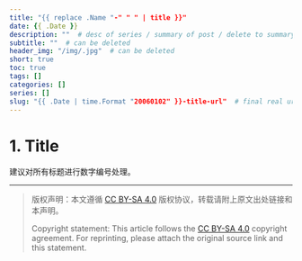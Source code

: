 ```yaml
---
title: "{{ replace .Name "-" " " | title }}"
date: {{ .Date }}
description: ""  # desc of series / summary of post / delete to summary from post content
subtitle: ""  # can be deleted
header_img: "/img/.jpg"  # can be deleted
short: true
toc: true
tags: []
categories: []
series: []
slug: "{{ .Date | time.Format "20060102" }}-title-url"  # final real url, recommend: start by date, follow lower case words with hyphen splitter. E.g., `20230316-text-title`
---
```


# 1. Title

建议对所有标题进行数字编号处理。

---

> 版权声明：本文遵循 [CC BY-SA 4.0](https://creativecommons.org/licenses/by-sa/4.0/deed.zh) 版权协议，转载请附上原文出处链接和本声明。
>
> Copyright statement: This article follows the [CC BY-SA 4.0](https://creativecommons.org/licenses/by-sa/4.0/deed.en) copyright agreement. For reprinting, please attach the original source link and this statement.

